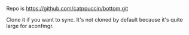 Repo is https://github.com/catppuccin/bottom.git

Clone it if you want to sync.
It's not cloned by default because it's quite large for aconfmgr.